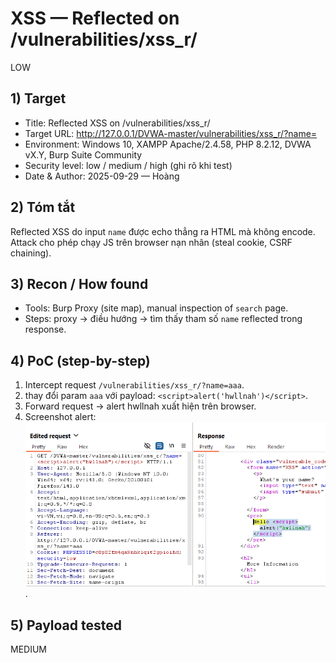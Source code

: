 # XSS — Reflected on /vulnerabilities/xss_r/
LOW
## 1) Target
- Title: Reflected XSS on /vulnerabilities/xss_r/
- Target URL: http://127.0.0.1/DVWA-master/vulnerabilities/xss_r/?name=
- Environment: Windows 10, XAMPP Apache/2.4.58, PHP 8.2.12, DVWA vX.Y, Burp Suite Community
- Security level: low / medium / high (ghi rõ khi test)
- Date & Author: 2025-09-29 — Hoàng

## 2) Tóm tắt
Reflected XSS do input `name` được echo thẳng ra HTML mà không encode. Attack cho phép chạy JS trên browser nạn nhân (steal cookie, CSRF chaining).

## 3) Recon / How found
- Tools: Burp Proxy (site map), manual inspection of `search` page.
- Steps: proxy → điều hướng → tìm thấy tham số `name` reflected trong response.

## 4) PoC (step-by-step)
1. Intercept request `/vulnerabilities/xss_r/?name=aaa`.
2. thay đổi param `aaa` với payload: `<script>alert('hwllnah')</script>`.
3. Forward request → alert hwllnah xuất hiện trên browser.
4. Screenshot alert: ![anh1](images/reflected-xss-low.png).

## 5) Payload tested
  <script>alert('hwllnah')</script>

MEDIUM
